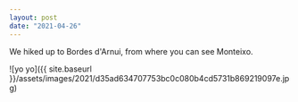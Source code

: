 ```yaml
---
layout: post
date: "2021-04-26"
---
```


We hiked up to Bordes d'Arnui, from where you can see Monteixo.

![yo yo]({{ site.baseurl }}/assets/images/2021/d35ad634707753bc0c080b4cd5731b869219097e.jpg)
